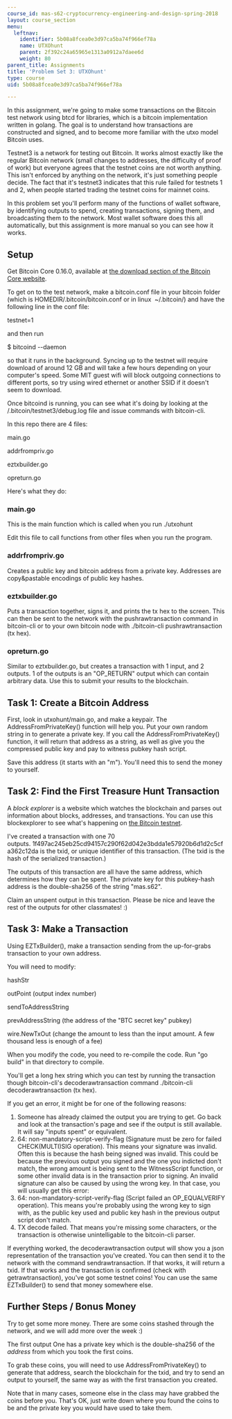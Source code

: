 ```yaml
---
course_id: mas-s62-cryptocurrency-engineering-and-design-spring-2018
layout: course_section
menu:
  leftnav:
    identifier: 5b08a8fcea0e3d97ca5ba74f966ef78a
    name: UTXOhunt
    parent: 2f392c24a65965e1313a0912a7daee6d
    weight: 80
parent_title: Assignments
title: 'Problem Set 3: UTXOhunt'
type: course
uid: 5b08a8fcea0e3d97ca5ba74f966ef78a

---
```


In this assignment, we're going to make some transactions on the Bitcoin test network using btcd for libraries, which is a bitcoin implementation written in golang. The goal is to understand how transactions are constructed and signed, and to become more familiar with the utxo model Bitcoin uses.

Testnet3 is a network for testing out Bitcoin. It works almost exactly like the regular Bitcoin network (small changes to addresses, the difficulty of proof of work) but everyone agrees that the testnet coins are not worth anything. This isn't enforced by anything on the network, it's just something people decide. The fact that it's testnet3 indicates that this rule failed for testnets 1 and 2, when people started trading the testnet coins for mainnet coins.

In this problem set you'll perform many of the functions of wallet software, by identifying outputs to spend, creating transactions, signing them, and broadcasting them to the network. Most wallet software does this all automatically, but this assignment is more manual so you can see how it works.

Setup
-----

Get Bitcoin Core 0.16.0, available at [the download section of the Bitcoin Core website](https://bitcoincore.org/en/download/).

To get on to the test network, make a bitcoin.conf file in your bitcoin folder (which is HOMEDIR/.bitcoin/bitcoin.conf or in linux  ~/.bitcoin/) and have the following line in the conf file:

testnet=1

and then run

$ bitcoind --daemon

so that it runs in the background. Syncing up to the testnet will require download of around 12 GB and will take a few hours depending on your computer's speed. Some MIT guest wifi will block outgoing connections to different ports, so try using wired ethernet or another SSID if it doesn't seem to download.

Once bitcoind is running, you can see what it's doing by looking at the /.bitcoin/testnet3/debug.log file and issue commands with bitcoin-cli.

In this repo there are 4 files:

main.go

addrfrompriv.go

eztxbuilder.go

opreturn.go

Here's what they do:

### main.go

This is the main function which is called when you run ./utxohunt

Edit this file to call functions from other files when you run the program.

### addrfrompriv.go

Creates a public key and bitcoin address from a private key. Addresses are copy&pastable encodings of public key hashes.

### eztxbuilder.go

Puts a transaction together, signs it, and prints the tx hex to the screen. This can then be sent to the network with the pushrawtransaction command in bitcoin-cli or to your own bitcoin node with ./bitcoin-cli pushrawtransaction (tx hex).

### opreturn.go

Similar to eztxbuilder.go, but creates a transaction with 1 input, and 2 outputs. 1 of the outputs is an "OP\_RETURN" output which can contain arbitrary data. Use this to submit your results to the blockchain.

Task 1: Create a Bitcoin Address
--------------------------------

First, look in utxohunt/main.go, and make a keypair. The AddressFromPrivateKey() function will help you. Put your own random string in to generate a private key. If you call the AddressFromPrivateKey() function, it will return that address as a string, as well as give you the compressed public key and pay to witness pubkey hash script.

Save this address (it starts with an "m"). You'll need this to send the money to yourself.

Task 2: Find the First Treasure Hunt Transaction
------------------------------------------------

A _block explorer_ is a website which watches the blockchain and parses out information about blocks, addresses, and transactions. You can use this blockexplorer to see what's happening on [the Bitcoin testnet](https://testnet.smartbit.com.au/).

I've created a transaction with one 70 outputs. 1f497ac245eb25cd94157c290f62d042e3bdda1e57920b6d1d2c5cfa362c12da is the txid, or unique identifier of this transaction. (The txid is the hash of the serialized transaction.)

The outputs of this transaction are all have the same address, which determines how they can be spent. The private key for this pubkey-hash address is the double-sha256 of the string "mas.s62".

Claim an unspent output in this transaction. Please be nice and leave the rest of the outputs for other classmates! :)

Task 3: Make a Transaction
--------------------------

Using EZTxBuilder(), make a transaction sending from the up-for-grabs transaction to your own address.

You will need to modify:

hashStr

outPoint (output index number)

sendToAddressString

prevAddressString (the address of the "BTC secret key" pubkey)

wire.NewTxOut (change the amount to less than the input amount. A few thousand less is enough of a fee)

When you modify the code, you need to re-compile the code. Run "go build" in that directory to compile.

You'll get a long hex string which you can test by running the transaction though bitcoin-cli's decoderawtransaction command ./bitcoin-cli decoderawtransaction (tx hex).

If you get an error, it might be for one of the following reasons:

1.  Someone has already claimed the output you are trying to get. Go back and look at the transaction's page and see if the output is still available. It will say "inputs spent" or equivalent.
2.  64: non-mandatory-script-verify-flag (Signature must be zero for failed CHECK(MULTI)SIG operation). This means your signature was invalid. Often this is because the hash being signed was invalid. This could be because the previous output you signed and the one you indicted don't match, the wrong amount is being sent to the WitnessScript function, or some other invalid data is in the transaction prior to signing. An invalid signature can also be caused by using the wrong key. In that case, you will usually get this error:
3.  64: non-mandatory-script-verify-flag (Script failed an OP\_EQUALVERIFY operation). This means you're probably using the wrong key to sign with, as the public key used and public key hash in the previous output script don't match.
4.  TX decode failed. That means you're missing some characters, or the transaction is otherwise unintelligable to the bitcoin-cli parser.

If everything worked, the decoderawtransaction output will show you a json representation of the transaction you've created. You can then send it to the network with the command sendrawtransaction. If that works, it will return a txid. If that works and the transaction is confirmed (check with getrawtransaction), you've got some testnet coins! You can use the same EZTxBuilder() to send that money somewhere else.

Further Steps / Bonus Money
---------------------------

Try to get some more money. There are some coins stashed through the network, and we will add more over the week :)

The first output One has a private key which is the double-sha256 of the _address_ from which you took the first coins.

To grab these coins, you will need to use AddressFromPrivateKey() to generate that address, search the blockchain for the txid, and try to send an output to yourself, the same way as with the first transaction you created.

Note that in many cases, someone else in the class may have grabbed the coins before you. That's OK, just write down where you found the coins to be and the private key you would have used to take them.